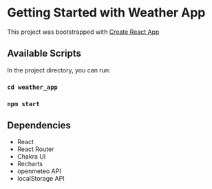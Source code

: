 # Getting Started with Weather App

This project was bootstrapped with [Create React App](https://github.com/facebook/create-react-app)

## Available Scripts

In the project directory, you can run:

### `cd weather_app`

### `npm start`

## Dependencies

- React
- React Router
- Chakra UI
- Recharts
- openmeteo API
- localStorage API
